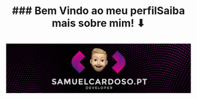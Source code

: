 <h1 align="center">
 ### Bem Vindo ao meu perfilSaiba mais sobre mim! ⬇ 
</h1>
<h1 align="center">
 <img href="www.samuelcardoso.pt" src="banner.png" />
</h1>
